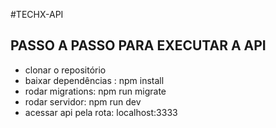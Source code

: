 #TECHX-API

## PASSO A PASSO PARA EXECUTAR A API

- clonar o repositório
- baixar dependências : npm install
- rodar migrations: npm run migrate
- rodar servidor: npm run dev
- acessar api pela rota: localhost:3333
